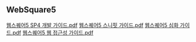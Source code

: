 ## WebSquare5

[웹스퀘어5 SP4 개발 가이드.pdf](https://github.com/minsungbyun/happy-share/files/8008187/5.SP4.pdf)
[웹스퀘어5 스니핏 가이드.pdf](https://github.com/minsungbyun/happy-share/files/8008190/5.pdf)
[웹스퀘어5 심화 가이드.pdf](https://github.com/minsungbyun/happy-share/files/8008191/5.pdf)
[웹스퀘어5 웹 접근성 가이드.pdf](https://github.com/minsungbyun/happy-share/files/8008192/5.pdf)
